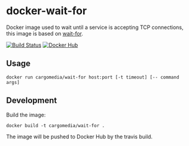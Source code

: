 docker-wait-for
=================

Docker image used to wait until a service is accepting TCP connections, this image is based on [wait-for][wait-for].


[![Build Status](https://img.shields.io/travis/cargomedia/docker-wait-for/master.svg)](https://travis-ci.org/cargomedia/docker-wait-for/)
[![Docker Hub](https://img.shields.io/badge/Docker_Hub-cargomedia%2Fwait--for-22b8eb.svg)](https://hub.docker.com/r/cargomedia/wait-for/)


Usage
-----

```
docker run cargomedia/wait-for host:port [-t timeout] [-- command args]
```

Development
-----------
Build the image:
```
docker build -t cargomedia/wait-for .
```

The image will be pushed to Docker Hub by the travis build.


  [wait-for]: https://github.com/mrako/wait-for
